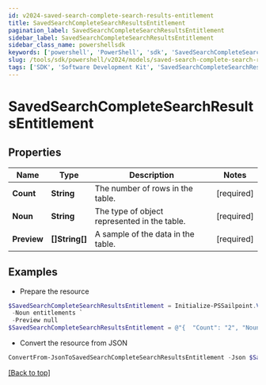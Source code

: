 ```yaml
---
id: v2024-saved-search-complete-search-results-entitlement
title: SavedSearchCompleteSearchResultsEntitlement
pagination_label: SavedSearchCompleteSearchResultsEntitlement
sidebar_label: SavedSearchCompleteSearchResultsEntitlement
sidebar_class_name: powershellsdk
keywords: ['powershell', 'PowerShell', 'sdk', 'SavedSearchCompleteSearchResultsEntitlement', 'V2024SavedSearchCompleteSearchResultsEntitlement'] 
slug: /tools/sdk/powershell/v2024/models/saved-search-complete-search-results-entitlement
tags: ['SDK', 'Software Development Kit', 'SavedSearchCompleteSearchResultsEntitlement', 'V2024SavedSearchCompleteSearchResultsEntitlement']
---
```



# SavedSearchCompleteSearchResultsEntitlement

## Properties

Name | Type | Description | Notes
------------ | ------------- | ------------- | -------------
**Count** | **String** | The number of rows in the table. | [required]
**Noun** | **String** | The type of object represented in the table. | [required]
**Preview** | **[]String[]** | A sample of the data in the table. | [required]

## Examples

- Prepare the resource
```powershell
$SavedSearchCompleteSearchResultsEntitlement = Initialize-PSSailpoint.V2024SavedSearchCompleteSearchResultsEntitlement  -Count 2 `
 -Noun entitlements `
 -Preview null
$SavedSearchCompleteSearchResultsEntitlement = @"{  "Count": "2", "Noun": "entitlements", "Preview": "null "}"@
```

- Convert the resource from JSON
```powershell
ConvertFrom-JsonToSavedSearchCompleteSearchResultsEntitlement -Json $SavedSearchCompleteSearchResultsEntitlement
```


[[Back to top]](#) 

